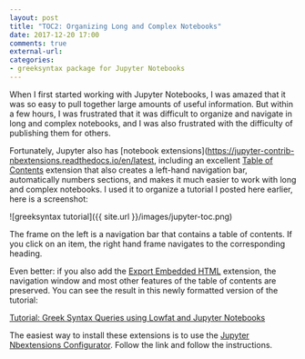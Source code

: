 ```yaml
---
layout: post
title: "TOC2: Organizing Long and Complex Notebooks"
date: 2017-12-20 17:00
comments: true
external-url:
categories:
- greeksyntax package for Jupyter Notebooks
---
```


When I first started working with Jupyter Notebooks, I was amazed that it was so easy to pull together large amounts of useful information.  But within a few hours, I was frustrated that it was difficult to organize and navigate in long and complex notebooks, and I was also frustrated with the difficulty of publishing them for others.

Fortunately, Jupyter also has [notebook extensions](https://jupyter-contrib-nbextensions.readthedocs.io/en/latest, including an excellent [Table of Contents](https://jupyter-contrib-nbextensions.readthedocs.io/en/latest/nbextensions/toc2/README.html) extension that also creates a left-hand navigation bar, automatically numbers sections, and makes it much easier to work with long and complex notebooks.  I used it to organize a tutorial I posted here earlier, here is a screenshot:

![greeksyntax tutorial]({{ site.url }}/images/jupyter-toc.png)

The frame on the left is a navigation bar that contains a table of contents. If you click on an item, the right hand frame navigates to the corresponding heading.

Even better: if you also add the [Export Embedded HTML](https://jupyter-contrib-nbextensions.readthedocs.io/en/latest/nbextensions/export_embedded/readme.html) extension, the navigation window and most other features of the table of contents are preserved.  You can see the result in this newly formatted version of the tutorial:

[Tutorial: Greek Syntax Queries using Lowfat and Jupyter Notebooks](http://jonathanrobie.biblicalhumanities.org/assets/greeksyntax-tutorial.html)

The easiest way to install these extensions is to use the [Jupyter Nbextensions Configurator](https://github.com/Jupyter-contrib/jupyter_nbextensions_configurator). Follow the link and follow the instructions.
